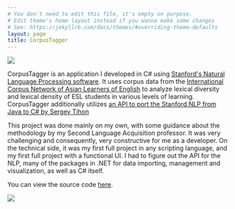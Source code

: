 ```yaml
---
# You don't need to edit this file, it's empty on purpose.
# Edit theme's home layout instead if you wanna make some changes
# See: https://jekyllrb.com/docs/themes/#overriding-theme-defaults
layout: page
title: CorpusTagger
---
```

<img class="ui image" src="../../images/CorpusTagger_GraphView.png">

CorpusTagger is an application I developed in C# using [Stanford's Natural Language Processing software](http://nlp.stanford.edu/). It uses corpus data from the [International Corpus Network of Asian Learners of English](http://language.sakura.ne.jp/icnale/) to analyze lexical diversity and lexical density of ESL students in various levels of learning. CorpusTagger additionally utilizes [an API to port the Stanford NLP from Java to C# by Sergey Tihon](https://sergey-tihon.github.io/Stanford.NLP.NET/StanfordCoreNLP.html)

This project was done mainly on my own, with some guidance about the methodology by my Second Language Acquisition professor. It was very challenging and consequently, very constructive for me as a developer. On the technical side, it was my first full project in any scripting language, and my first full project with a functional UI. I had to figure out the API for the NLP, many of the packages in .NET for data importing, management and visualization, as well as C# itself.

You can view the source code [here](../../kguinto/CorpusTagger).

<img class="ui image" src="../../images/CorpusTagger_TableView.png">
